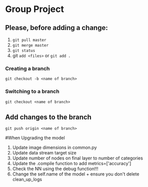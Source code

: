 # Group Project

## Please, before adding a change:
1. `git pull master`
2. `git merge master`
3. `git status`
4. git `add <files>` or `git add .`

### Creating a branch
`git checkout -b <name of branch>`

### Switching to a branch
`git checkout <name of branch>`

## Add changes to the branch
`git push origin <name of branch>`

#When Upgrading the model
1. Update image dimensions in common.py
2. Update data stream target size
3. Update number of nodes on final layer to number of categories
4. Update the .compile function to add metrics=['accuracy']
5. Check the NN using the debug function!!!
6. Change the self.name of the model + ensure you don't delete clean_up_logs